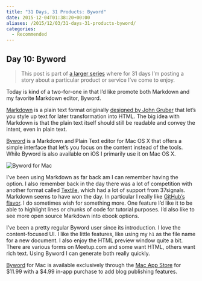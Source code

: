 ```yaml
---
title: "31 Days, 31 Products: Byword"
date: 2015-12-04T01:38:20+00:00
aliases: /2015/12/03/31-days-31-products-byword/
categories:
  - Recommended
---
```


## Day 10: Byword

> This post is part of [a larger series][1] where for 31 days I&#8217;m posting a story about a particular product or service I&#8217;ve come to enjoy.

Today is kind of a two-for-one in that I&#8217;d like promote both Markdown and my favorite Markdown editor, Byword.

[Markdown][2] is a plain text format originally [designed by John Gruber][2] that let&#8217;s you style up text for later transformation into HTML. The big idea with Markdown is that the plain text itself should still be readable and convey the intent, even in plain text.

[Byword][3] is a Markdown and Plain Text editor for Mac OS X that offers a simple interface that let&#8217;s you focus on the content instead of the tools. While Byword is also available on iOS I primarily use it on Mac OS X.

![Byword for Mac][4]

I&#8217;ve been using Markdown as far back am I can remember having the option. I also remember back in the day there was a lot of competition with another format called [Textile][5], which had a lot of support from 37signals. Markdown seems to have won the day. In particular I really like [GitHub&#8217;s flavor][6]. I do sometimes wish for something more. One feature I&#8217;d like it to be able to highlight lines or chunks of code for tutorial purposes. I&#8217;d also like to see more open source Markdown into ebook options.

I&#8217;ve been a pretty regular Byword user since its introduction. I love the content-focused UI. I like the little features, like using my `h1` as the file name for a new document. I also enjoy the HTML preview window quite a bit. There are various forms on Meetup.com and some want HTML, others want rich text. Using Byword I can generate both really quickly.

[Byword][7] for Mac is available exclusively through the [Mac App Store][8] for $11.99 with a $4.99 in-app purchase to add blog publishing features.

[1]: http://mikezornek.com/2015/11/24/31-days-31-products-launch-post/
[2]: https://daringfireball.net/projects/markdown/syntax
[3]: http://www.bywordapp.com/
[4]: http://mikezornek.com/media/images/31products/byword_mac.jpg "Byword for Mac"
[5]: https://en.wikipedia.org/wiki/Textile_(markup_language)
[6]: https://help.github.com/articles/github-flavored-markdown/
[7]: http://bywordapp.com/
[8]: http://bywordapp.com/mas
